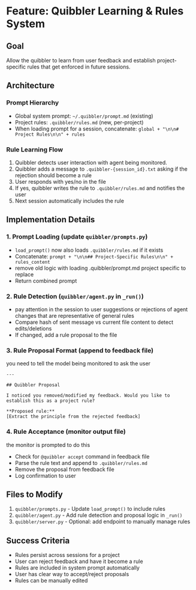 # Feature: Quibbler Learning & Rules System

## Goal
Allow the quibbler to learn from user feedback and establish project-specific rules that get enforced in future sessions.

## Architecture

### Prompt Hierarchy
- Global system prompt: `~/.quibbler/prompt.md` (existing)
- Project rules: `.quibbler/rules.md` (new, per-project)
- When loading prompt for a session, concatenate: `global + "\n\n# Project Rules\n\n" + rules`

### Rule Learning Flow
1. Quibbler detects user interaction with agent being monitored.
2. Quibbler adds a message to `.quibbler-{session_id}.txt` asking if the rejection should become a rule
3. User responds with yes/no in the file
4. If yes, quibbler writes the rule to `.quibbler/rules.md` and notifies the user
5. Next session automatically includes the rule

## Implementation Details

### 1. Prompt Loading (update `quibbler/prompts.py`)
- `load_prompt()` now also loads `.quibbler/rules.md` if it exists
- Concatenate: `prompt + "\n\n## Project-Specific Rules\n\n" + rules_content`
- remove old logic with loading .quibbler/prompt.md project specific to replace
- Return combined prompt

### 2. Rule Detection (`quibbler/agent.py` in `_run()`)
- pay attention in the session to user suggestions or rejections of agent changes that are representative of general rules
- Compare hash of sent message vs current file content to detect edits/deletions
- If changed, add a rule proposal to the file

### 3. Rule Proposal Format (append to feedback file)

you need to tell the model being monitored to ask the user
```
---

## Quibbler Proposal

I noticed you removed/modified my feedback. Would you like to establish this as a project rule?

**Proposed rule:**
[Extract the principle from the rejected feedback]
```

### 4. Rule Acceptance (monitor output file)

the monitor is prompted to do this
- Check for `@quibbler accept` command in feedback file 
- Parse the rule text and append to `.quibbler/rules.md`
- Remove the proposal from feedback file
- Log confirmation to user

## Files to Modify
1. `quibbler/prompts.py` - Update `load_prompt()` to include rules
2. `quibbler/agent.py` - Add rule detection and proposal logic in `_run()`
3. `quibbler/server.py` - Optional: add endpoint to manually manage rules

## Success Criteria
- Rules persist across sessions for a project
- User can reject feedback and have it become a rule
- Rules are included in system prompt automatically
- User has clear way to accept/reject proposals
- Rules can be manually edited
